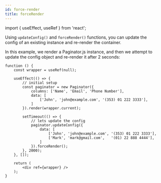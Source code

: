 ```yaml
---
id: force-render
title: forceRender
---
```


import { useEffect, useRef } from 'react';

Using `updateConfig()` and `forceRender()` functions, you can update the config of an existing instance and re-render the
container.

In this example, we render a Paginator.js instance, and then we attempt to update the config object and re-render it after 2 seconds:

```tsx live
function () {
    const wrapper = useRef(null);

    useEffect(() => {
        // initial setup
        const paginator = new Paginator({
            columns: ['Name', 'Email', 'Phone Number'],
            data: [
                ['John', 'john@example.com', '(353) 01 222 3333'],
            ]
        }).render(wrapper.current);

        setTimeout(() => {
            // lets update the config
            paginator.updateConfig({
                data: [
                    ['John', 'john@example.com', '(353) 01 222 3333'],
                    ['Mark', 'mark@gmail.com',   '(01) 22 888 4444'],
                ]
            }).forceRender();
        }, 2000);
    }, []);

    return (
        <div ref={wrapper} />
    );
}
```
